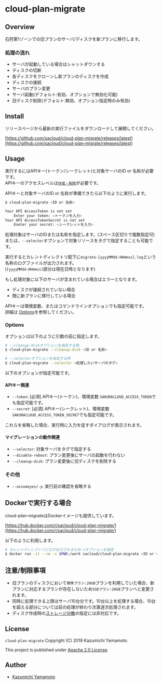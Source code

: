 # cloud-plan-migrate

## Overview

石狩第1ゾーンでの旧プランのサーバ/ディスクを新プランに移行します。  

### 処理の流れ

- サーバが起動している場合はシャットダウンする
- ディスクの切断
- 各ディスクをクローンし新プランのディスクを作成
- ディスクの接続
- サーバのプラン変更
- サーバ起動(デフォルト:有効、オプションで無効化可能)
- 旧ディスク削除(デフォルト:無効、オプション指定時のみ有効)

## Install

リリースページから最新の実行ファイルをダウンロードして展開してください。

[https://github.com/sacloud/cloud-plan-migrate/releases/latest](https://github.com/sacloud/cloud-plan-migrate/releases/latest)

## Usage

実行するにはAPIキー(トークン/シークレット)と対象サーバのID or 名称が必要です。  
APIキーのアクセスレベルは[`作成・削除`](https://manual.sakura.ad.jp/cloud/controlpanel/access-level.html)が必要です。

APIキーと対象サーバのID or 名称が準備できたら以下のように実行します。  

```bash
$ cloud-plan-migrate <ID or 名称>

Your API AccessToken is not set
	Enter your token: <トークンを入力>
Your API AccessTokenSecret is not set
	Eneter your secret: <シークレットを入力>
```

処理対象はサーバのIDまたは名称を指定します。(スペース区切りで複数指定可)  
または、`--selector`オプションで対象リソースをタグで指定することも可能です。

実行するとカレントディレクトリ配下に`migrate-[yyyyMMdd-HHmmss].log`という名称のログファイルが出力されます。  
(`[yyyyMMdd-HHmmss]`部分は現在日時となります)

もし処理対象に以下のサーバが含まれている場合はエラーとなります。

- ディスクが接続されていない場合
- 既に新プランに移行している場合

APIキーは環境変数、またはコマンドラインオプションでも指定可能です。  
詳細は [Options](#Options)を参照してください。  

### Options

オプションは以下のように引数の前に指定します。

```bash
# --cleanup-diskオプションを指定する例
$ cloud-plan-migrate --cleanup-disk <ID or 名称>

# --selectorオプションを指定する例
$ cloud-plan-migrate --selector <処理したいサーバのタグ>
```

以下のオプションが指定可能です。

#### APIキー関連

- `--token`: [必須] APIキー(トークン)、環境変数 `SAKURACLOUD_ACCESS_TOKEN`でも指定可能です。
- `--secret`: [必須] APIキー(シークレット)、環境変数 `SAKURACLOUD_ACCESS_TOKEN_SECRET`でも指定可能です。

これらを省略した場合、実行時に入力を促すダイアログが表示されます。  

#### マイグレーションの動作関連

- `--selector`: 対象サーバをタグで指定する
- `--disable-reboot`: プラン変更後にサーバの起動を行わない
- `--cleanup-disk`: プラン変更後に旧ディスクを削除する

### その他

- `--assumeyes/-y`: 実行前の確認を省略する

## Dockerで実行する場合

cloud-plan-migrateはDockerイメージも提供しています。

[https://hub.docker.com/r/sacloud/cloud-plan-migrate/](https://hub.docker.com/r/sacloud/cloud-plan-migrate/)

以下のように利用します。

```bash
# カレントディレクトリにログ出力されるため-vオプションを指定
$ docker run -it --rm -v $PWD:/work sacloud/cloud-plan-migrate <ID or 名称>
```

## 注意/制限事項

- 旧プランのディスクにおいて`標準プラン:20GB`プランを利用していた場合、新プランに対応するプランが存在しないため`SSDプラン:20GB`プランへと変更されます。
- 同時に処理できる上限はサーバ10台分です。10台以上を処理する場合、10台を超える部分については前の処理が終わり次第逐次処理されます。  
- ディスク作成時の[ストレージ分散](https://manual.sakura.ad.jp/cloud/storage/disk.html#id3)の指定には非対応です。  

## License

 `cloud-plan-migrate` Copyright (C) 2019 Kazumichi Yamamoto.

  This project is published under [Apache 2.0 License](LICENSE.txt).
  
## Author

  * [Kazumichi Yamamoto](https://github.com/yamamoto-febc)
